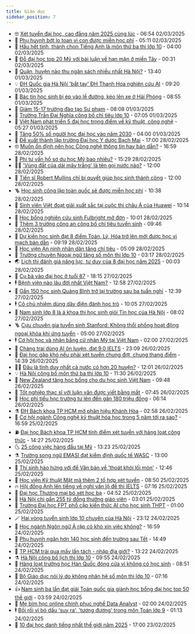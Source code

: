 ```yaml
---
title: Giáo dục
sidebar_position: 7
---
```


<!-- vnexpress-giao-duc:START -->
- 🤓 [Xét tuyển đại học, cao đẳng năm 2025 cùng lúc](https://vnexpress.net/xet-tuyen-dai-hoc-cao-dang-nam-2025-cung-luc-4855809.html) - 06:54 02/03/2025
- 🦆 [Phụ huynh bớt lo toan vì con được miễn học phí](https://vnexpress.net/phu-huynh-bot-lo-toan-vi-con-duoc-mien-hoc-phi-4855620.html) - 05:11 02/03/2025
- 🦩 [Hầu hết tỉnh, thành chọn Tiếng Anh là môn thứ ba thi lớp 10](https://vnexpress.net/hau-het-tinh-thanh-chon-tieng-anh-la-mon-thu-ba-thi-lop-10-4855624.html) - 04:00 02/03/2025
- 🌮 [Đỗ đại học top 20 Mỹ với bài luận về hạn mặn ở miền Tây](https://vnexpress.net/do-dai-hoc-top-20-my-voi-bai-luan-ve-han-man-o-mien-tay-4855676.html) - 00:31 02/03/2025
- 🔭 [Quận, huyện nào thu ngân sách nhiều nhất Hà Nội?](https://vnexpress.net/quan-huyen-nao-thu-ngan-sach-nhieu-nhat-ha-noi-4855617.html) - 13:40 01/03/2025
- 💡 [ĐH Quốc gia Hà Nội &#39;bắt tay&#39; ĐH Thanh Hoa nghiên cứu AI](https://vnexpress.net/dh-quoc-gia-ha-noi-bat-tay-dh-thanh-hoa-nghien-cuu-ai-4855608.html) - 09:20 01/03/2025
- 🥰 [Bác tin học sinh bị ép vào lề đường, kéo lên xe ở Hải Phòng](https://vnexpress.net/bac-tin-hoc-sinh-bi-ep-vao-le-duong-keo-len-xe-o-hai-phong-4855619.html) - 08:55 01/03/2025
- 🐲 [Giảm 15-17 trường đào tạo Sư phạm](https://vnexpress.net/giam-15-17-truong-dao-tao-su-pham-4855502.html) - 08:08 01/03/2025
- 🦒 [Trường Trần Đại Nghĩa công bố chỉ tiêu lớp 10](https://vnexpress.net/truong-tran-dai-nghia-cong-bo-chi-tieu-lop-10-4855560.html) - 07:05 01/03/2025
- 🦆 [Việt Nam phát triển 5 đại học trọng điểm về kỹ thuật, công nghệ](https://vnexpress.net/viet-nam-phat-trien-5-dai-hoc-trong-diem-ve-ky-thuat-cong-nghe-4855508.html) - 05:27 01/03/2025
- 🧰 [Tăng 50% số người học đại học vào năm 2030](https://vnexpress.net/tang-50-so-nguoi-hoc-dai-hoc-vao-nam-2030-4855509.html) - 04:00 01/03/2025
- 🐘 [Đề xuất thành lập trường Đại học Y dược Bạch Mai](https://vnexpress.net/de-xuat-thanh-lap-truong-dai-hoc-y-duoc-bach-mai-4855369.html) - 17:00 28/02/2025
- 🤓 [Muốn ổn định nên học Công nghệ thông tin hay bán dẫn?](https://vnexpress.net/muon-on-dinh-nen-hoc-cong-nghe-thong-tin-hay-ban-dan-4854059.html) - 16:59 28/02/2025
- 🧰 [Phí tư vấn hồ sơ du học Mỹ bao nhiêu?](https://vnexpress.net/phi-tu-van-ho-so-du-hoc-my-bao-nhieu-4850830.html) - 15:29 28/02/2025
- 🧑‍💻 [&#39;Vùng đất của dải mây trắng&#39; là tên gọi nước nào?](https://vnexpress.net/vung-dat-cua-dai-may-trang-la-ten-goi-nuoc-nao-4855241.html) - 12:00 28/02/2025
- 🫶 [Tiến sĩ Robert Mullins chỉ bí quyết giúp học sinh thành công](https://vnexpress.net/tien-si-robert-mullins-chi-bi-quyet-giup-hoc-sinh-thanh-cong-4855310.html) - 12:00 28/02/2025
- 🪜 [Học sinh công lập toàn quốc sẽ được miễn học phí](https://vnexpress.net/hoc-sinh-cong-lap-toan-quoc-se-duoc-mien-hoc-phi-4855325.html) - 10:38 28/02/2025
- 🎊 [Sinh viên Việt đoạt giải xuất sắc tại cuộc thi châu Á của Huawei](https://vnexpress.net/sinh-vien-viet-doat-giai-xuat-sac-tai-cuoc-thi-chau-a-cua-huawei-4855143.html) - 10:14 28/02/2025
- 🧐 [Học bổng nghiên cứu sinh Fulbright mở đơn](https://vnexpress.net/hoc-bong-nghien-cuu-sinh-fulbright-mo-don-4855197.html) - 10:01 28/02/2025
- 🌈 [Thêm 3 trường công an công bố chỉ tiêu tuyển sinh](https://vnexpress.net/them-3-truong-cong-an-cong-bo-chi-tieu-tuyen-sinh-4855271.html) - 09:46 28/02/2025
- 🥰 [Dự kiến học sinh đạt 8 điểm Toán, Lý, Hóa trở lên mới được học vi mạch bán dẫn](https://vnexpress.net/du-kien-hoc-sinh-dat-8-diem-toan-ly-hoa-tro-len-moi-duoc-hoc-vi-mach-ban-dan-4855196.html) - 09:19 28/02/2025
- 🎡 [Học viện An ninh nhân dân tăng chỉ tiêu](https://vnexpress.net/hoc-vien-an-ninh-nhan-dan-tang-chi-tieu-4855147.html) - 05:09 28/02/2025
- 🎊 [Trường chuyên Ngoại ngữ tăng số môn thi lớp 10](https://vnexpress.net/truong-chuyen-ngoai-ngu-tang-so-mon-thi-lop-10-4855031.html) - 03:17 28/02/2025
- 🌏 [Lịch thi đánh giá năng lực, tư duy của 8 đại học năm 2025](https://vnexpress.net/lich-thi-danh-gia-nang-luc-tu-duy-cua-8-dai-hoc-nam-2025-4854629.html) - 00:03 28/02/2025
- 🥸 [Cụ bà vào đại học ở tuổi 87](https://vnexpress.net/cu-ba-vao-dai-hoc-o-tuoi-87-4854929.html) - 18:15 27/02/2025
- 🕴 [Bệnh viện nào lâu đời nhất Việt Nam?](https://vnexpress.net/benh-vien-nao-lau-doi-nhat-viet-nam-4854839.html) - 12:58 27/02/2025
- 💂 [Gần 150 học sinh Quảng Bình trở lại trường sau ba tuần nghỉ](https://vnexpress.net/gan-150-hoc-sinh-quang-binh-tro-lai-truong-sau-ba-tuan-nghi-4854796.html) - 12:39 27/02/2025
- 🕴 [Cô chủ nhiệm dùng dây điện đánh học trò](https://vnexpress.net/co-chu-nhiem-dung-day-dien-danh-hoc-tro-4854818.html) - 10:05 27/02/2025
- 🌋 [Nam sinh lớp 8 là á khoa thi học sinh giỏi Tin học của Hà Nội](https://vnexpress.net/nam-sinh-lop-8-la-a-khoa-thi-hoc-sinh-gioi-tin-hoc-cua-ha-noi-4854452.html) - 08:02 27/02/2025
- 🪜 [Cựu chuyên gia tuyển sinh Stanford: Không thổi phồng hoạt động ngoại khóa khi ứng tuyển](https://vnexpress.net/cuu-chuyen-gia-tuyen-sinh-stanford-khong-thoi-phong-hoat-dong-ngoai-khoa-khi-ung-tuyen-4853565.html) - 05:00 27/02/2025
- 🕴 [Cơ hội học và nhận bằng cử nhân Mỹ tại Việt Nam](https://vnexpress.net/co-hoi-hoc-va-nhan-bang-cu-nhan-my-tai-viet-nam-4854244.html) - 02:00 27/02/2025
- 🎃 [Chàng trai dùng AI ôn luyện, đạt 9.0 IELTS](https://vnexpress.net/chang-trai-dung-ai-on-luyen-dat-9-0-ielts-4854271.html) - 23:09 26/02/2025
- 🦏 [Đại học gặp khó nếu phải xét tuyển chung đợt, chung thang điểm](https://vnexpress.net/dai-hoc-gap-kho-neu-phai-xet-tuyen-chung-dot-chung-thang-diem-4852669.html) - 14:39 26/02/2025
- 🧑‍🏫 [Đâu là tỉnh duy nhất cả nước có hơn 20 huyện?](https://vnexpress.net/dau-la-tinh-duy-nhat-ca-nuoc-co-hon-20-huyen-4854372.html) - 12:01 26/02/2025
- 💡 [Hà Nội công bố môn thứ ba thi lớp 10](https://vnexpress.net/ha-noi-cong-bo-mon-thu-ba-thi-lop-10-4849639.html) - 11:30 26/02/2025
- 🐎 [New Zealand tăng học bổng cho du học sinh Việt Nam](https://vnexpress.net/new-zealand-tang-hoc-bong-cho-du-hoc-sinh-viet-nam-4854197.html) - 09:48 26/02/2025
- 🧰 [Tốt nghiệp thạc sĩ với luận văn được viết bằng mắt](https://vnexpress.net/tot-nghiep-thac-si-voi-luan-van-duoc-viet-bang-mat-4854297.html) - 07:45 26/02/2025
- 🙉 [Học phí tiểu học trường tư lên đến gần 180 triệu đồng](https://vnexpress.net/hoc-phi-tieu-hoc-truong-tu-len-den-gan-180-trieu-dong-4852203.html) - 06:14 26/02/2025
- ⚗️ [ĐH Bách khoa TP HCM mở phân hiệu Khánh Hòa](https://vnexpress.net/dh-bach-khoa-tp-hcm-mo-phan-hieu-khanh-hoa-4853994.html) - 02:58 26/02/2025
- 🌝 [Cơ hội ngành Công nghệ kỹ thuật hóa học trong 5 năm tới ra sao?](https://vnexpress.net/co-hoi-nganh-cong-nghe-ky-thuat-hoa-hoc-trong-5-nam-toi-ra-sao-4849672.html) - 16:59 25/02/2025
- ⛽️ [Đại học Bách khoa TP HCM tính điểm xét tuyển với hàng loạt công thức](https://vnexpress.net/cong-thuc-tinh-diem-xet-tuyen-ket-hop-dai-hoc-bach-khoa-tp-hcm-moi-nhat-4854032.html) - 14:27 25/02/2025
- 🌜 [25 công việc hàng đầu tại Mỹ](https://vnexpress.net/25-cong-viec-hang-dau-tai-my-4853597.html) - 13:23 25/02/2025
- ⚗️ [Trường song ngữ EMASI đạt kiểm định quốc tế WASC](https://vnexpress.net/truong-song-ngu-emasi-dat-kiem-dinh-quoc-te-wasc-4853887.html) - 13:00 25/02/2025
- 🧰 [Thí sinh hào hứng với đề Văn bàn về &#39;thoát khỏi lối mòn&#39;](https://vnexpress.net/thi-sinh-hao-hung-voi-de-van-ban-ve-thoat-khoi-loi-mon-4853890.html) - 12:46 25/02/2025
- 🤗 [Học viện Kỹ thuật Mật mã thêm 2 tổ hợp xét tuyển](https://vnexpress.net/hoc-vien-ky-thuat-mat-ma-them-2-to-hop-xet-tuyen-4853796.html) - 08:50 25/02/2025
- 🔥 [Hội đồng Anh lên tiếng về nghi vấn lộ đề thi IELTS](https://vnexpress.net/hoi-dong-anh-len-tieng-ve-nghi-van-lo-de-thi-ielts-4853081.html) - 07:16 25/02/2025
- 💪 [Đại học Thương mại bỏ xét học bạ](https://vnexpress.net/dai-hoc-thuong-mai-bo-xet-hoc-ba-4853768.html) - 04:52 25/02/2025
- 💂 [Hà Nội chi gần 255 tỷ đồng thưởng giáo viên](https://vnexpress.net/ha-noi-chi-gan-255-ty-dong-thuong-giao-vien-4853662.html) - 03:01 25/02/2025
- 🌮 [Trường Đại học FPT phổ cập kiến thức AI cho học sinh THPT](https://vnexpress.net/truong-dai-hoc-fpt-pho-cap-kien-thuc-ai-cho-hoc-sinh-thpt-4853297.html) - 01:00 25/02/2025
- 🪄 [Hai vòng tuyển sinh lớp 10 chuyên của Hà Nội](https://vnexpress.net/hai-vong-tuyen-sinh-lop-10-chuyen-cua-ha-noi-4853570.html) - 23:12 24/02/2025
- 🎡 [Học ngành Ngôn ngữ Ả rập có khó xin việc không?](https://vnexpress.net/hoc-nganh-ngon-ngu-a-rap-co-kho-xin-viec-khong-4851553.html) - 16:59 24/02/2025
- 🌈 [Phụ huynh ngăn hơn 140 học sinh đến trường sau Tết](https://vnexpress.net/phu-huynh-ngan-hon-140-hoc-sinh-den-truong-sau-tet-4853288.html) - 14:49 24/02/2025
- 🎊 [TP HCM trải qua mấy lần tách - nhập địa giới?](https://vnexpress.net/tp-hcm-trai-qua-may-lan-tach-nhap-dia-gioi-4853489.html) - 13:22 24/02/2025
- ⚗️ [Hà Nội công bố lịch thi lớp 10](https://vnexpress.net/ha-noi-cong-bo-lich-thi-lop-10-4853494.html) - 09:55 24/02/2025
- 🌁 [Hàng loạt trường học Hàn Quốc đóng cửa vì không có học sinh](https://vnexpress.net/hang-loat-truong-hoc-han-quoc-dong-cua-vi-khong-co-hoc-sinh-4853160.html) - 08:51 24/02/2025
- 🦏 [Bộ Giáo dục nói lý do không nhân hệ số môn thi lớp 10](https://vnexpress.net/bo-giao-duc-noi-ly-do-khong-nhan-he-so-mon-thi-lop-10-4853226.html) - 07:16 24/02/2025
- 👍 [Nam sinh ba lần đạt giải Toán quốc gia giành học bổng đại học top 50 thế giới](https://vnexpress.net/nam-sinh-ba-lan-dat-giai-toan-quoc-gia-gianh-hoc-bong-dai-hoc-top-50-the-gioi-4852845.html) - 03:59 24/02/2025
- 🌈 [Mẹ bỉm học online chinh phục nghề Data Analyst](https://vnexpress.net/me-bim-hoc-online-chinh-phuc-nghe-data-analyst-4852354.html) - 02:00 24/02/2025
- 🕴 [Bối rối vì bỏ dấu &#39;suy ra&#39;, &#39;tương đương&#39; trong môn Toán lớp 9](https://vnexpress.net/boi-roi-vi-bo-dau-suy-ra-tuong-duong-trong-mon-toan-lop-9-4851949.html) - 01:13 24/02/2025
- 🧰 [10 đại học danh tiếng nhất thế giới năm 2025](https://vnexpress.net/10-dai-hoc-danh-tieng-nhat-the-gioi-nam-2025-4853092.html) - 17:00 23/02/2025<!-- vnexpress-giao-duc:END -->
